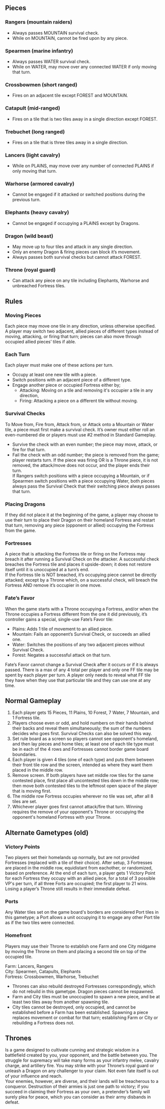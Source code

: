 ## Pieces  

### Rangers (mountain raiders)  
- Always passes MOUNTAIN survival check.  
- While on MOUNTAIN, cannot be fired upon by any piece.  

### Spearmen (marine infantry)  
- Always passes WATER survival check.  
- While on WATER, may move over any connected WATER if only moving that turn.  

### Crossbowmen (short ranged)  
- Fires on an adjacent tile except FOREST and MOUNTAIN.  

### Catapult (mid-ranged)  
- Fires on a tile that is two tiles away in a single direction except FOREST.  

### Trebuchet (long ranged)  
- Fires on a tile that is three tiles away in a single direction.  

### Lancers (light cavalry)  
- While on PLAINS, may move over any number of connected PLAINS if only moving that turn.  

### Warhorse (armored  cavalry)  
- Cannot be engaged if it attacked or switched positions during the previous turn.  

### Elephants (heavy cavalry)  
- Cannot be engaged if occupying a PLAINS except by Dragons.  

### Dragon (wild beast)  
- May move up to four tiles and attack in any single direction.  
- Only an enemy Dragon & firing pieces can block it’s movement.  
- Always passes both survival checks but cannot attack FOREST.  

### Throne (royal guard)  
- Can attack any piece on any tile including Elephants, Warhorse and unbreached Fortress tiles.  


## Rules  

### Moving Pieces  
Each piece may move one tile in any direction, unless otherwise specified.  
A player may switch two adjacent, allied pieces of different types instead of moving, attacking, or firing that turn; pieces can also move through occupied allied pieces’ tiles if able.  

### Each Turn  
Each player must make one of these actions per turn.  
- Occupy at least one new tile with a piece.  
- Switch positions with an adjacent piece of a different type.  
- Engage another piece or occupied Fortress either by;  
  - Attacking: Moving on a tile and removing it's occupier a tile in any direction,  
  - Firing: Attacking a piece on a different tile without moving.  

### Survival Checks  
To Move from, Fire from, Attack from, or Attack onto a Mountain or Water tile, a piece must first make a survival check. It’s owner must either roll an even-numbered die or players must use #2 method in Standard Gameplay.  
- Survive the check with an even number; the piece may move, attack, or fire for that turn.  
- Fail the check with an odd number; the piece is removed from the game; player restarts turn. If the piece was firing OR is a Throne piece, it is not removed, the attack/move does not occur, and the player ends their turn.  
If Rangers switch positions with a piece occupying a Mountain, or if Spearmen switch positions with a piece occupying Water, both pieces always pass the Survival Check that their switching piece always passes that turn.  

### Placing Dragons  
If they did not place it at the beginning of the game, a player may choose to use their turn to place their Dragon on their homeland Fortress and restart that turn, removing any piece (opponent or allied) occupying the Fortress from the game.  

### Fortresses  
A piece that is attacking the Fortress tile or firing on the Fortress may breach it after running a Survival Check on the attacker. A successful check breaches the Fortress tile and places it upside-down; it does not restore itself until it is unoccupied at a turn’s end.  
If the Fortress tile is NOT breached, it’s occupying piece cannot be directly attacked; except by a Throne which, on a successful check, will breach the Fortress AND remove it’s occupier in one move.  

### Fate’s Favor  
When the game starts with a Throne occupying a Fortress, and/or when the Throne occupies a Fortress different from the one it did previously, it’s controller gains a special, single-use Fate’s Favor tile:  
- Plains: Adds 1 tile of movement to an allied piece.  
- Mountain: Fails an opponent’s Survival Check, or succeeds an allied one.  
- Water: Switches the positions of any two adjacent pieces without Survival Check.  
- Forest: Negates a successful attack on that turn.  

Fate’s Favor cannot change a Survival Check after it occurs or if it is always passed. There is a max of any 4 total per player and only one FF tile may be spent by each player per turn. A player only needs to reveal what FF tile they have when they use that particular tile and they can use one at any time.  

## Normal Gameplay  
1. Each player gets 15 Pieces, 11 Plains, 10 Forest, 7 Water, 7 Mountain, and 1 Fortress tile.  
2. Players choose even or odd, and hold numbers on their hands behind their backs and reveal them simultaneously; the sum of the numbers decides who goes first. Survival Checks can also be solved this way.  
3. Set rule board as a screen so players cannot see opponent's homeland, and then lay pieces and home tiles; at least one of each tile type must be in each of the 4 rows and Fortresses cannot border game board boundaries.  
4. Each player is given 4 tiles (one of each type) and puts them between their front tile row and the screen, intended as where they want them placed in the middle row.  
5. Remove screen. If both players have set middle row tiles for the same contested place, first place all uncontested tiles down in the middle row; then move both contested tiles to the leftmost open space of the player that is moving first.  
6. The middle row Fortress occupies wherever no tile was set, after all 8 tiles are set.  
7. Whichever player goes first cannot attack/fire that turn. Winning requires the remove of your opponent's Throne or occupying the opponent's homeland Fortress with your Throne.  


## Alternate Gametypes (old)  

### Victory Points  
Two players set their homelands up normally, but are not provided Fortresses (replaced with a tile of their choice). After setup, 3 Fortresses are placed in the middle row, equidistant from eachother, or randomized, based on preference. At the end of each turn, a player gets 1 Victory Point for each Fortress they occupy with an allied piece, for a total of 3 possible VP's per turn, if all three Forts are occupied; the first player to 21 wins. Losing a player’s Throne still results in their immediate defeat.  

### Ports  
Any Water tiles set on the game board's borders are considered Port tiles in this gametype; a Port allows a unit occupying it to engage any other Port tile as if the two tiles were connected.  

### Homefront  
Players may use their Throne to establish one Farm and one City midgame by moving the Throne on them and placing a second tile on top of the occupied tile.  

Farm: Lancers, Rangers  
City: Spearmen, Catapults, Elephants  
Fortress: Crossbowmen, Warhorse, Trebuchet  

- Thrones can also rebuild destroyed Fortresses correspondingly, which do not rebuild in this gametype. Dragon pieces cannot be respawned.  
- Farm and City tiles must be unoccupied to spawn a new piece, and be at least two tiles away from another spawning tile.  
- City tiles cannot be destroyed, only occupied, and cannot be established before a Farm has been established. Spawning a piece replaces movement or combat for that turn; establishing Farm or City or rebuilding a Fortress does not.  


## Thrones  
Is a game designed to cultivate cunning and strategic wisdom in a battlefield created by you, your opponent, and the battle between you. The struggle for supremacy will take many forms as your infantry melee, cavalry charge, and artillery fire. You may strike with your Throne’s royal guard or unleash a Dragon on any challenger to your claim. Not even fate itself is out of your influence and reach.  
Your enemies, however, are diverse, and their lands will be treacherous to a conqueror. Destruction of their armies is just one path to victory; if you succeed in claiming their Fortress as your own, a pretender’s family will surely plea for peace, which you can consider as their army disbands in defeat.  
